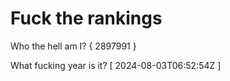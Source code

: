 # Fuck the rankings

Who the hell am I?
{ 2897991 }

What fucking year is it?
[ 2024-08-03T06:52:54Z ]
